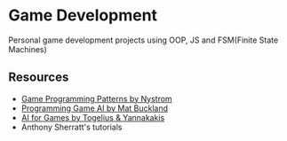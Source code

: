 # Game Development

Personal game development projects using OOP, JS and FSM(Finite State Machines)

## Resources

- [Game Programming Patterns by Nystrom](https://gameprogrammingpatterns.com/)
- [Programming Game AI by Mat Buckland](https://www.amazon.com/Programming-Game-Example-Mat-Buckland/dp/1556220782/)
- [AI for Games by Togelius & Yannakakis](https://www.amazon.co.uk/Artificial-Intelligence-Games-Georgios-Yannakakis/dp/3319635182)
- Anthony Sherratt's tutorials
